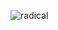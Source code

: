 
<!--
**JanakanSureshraj/JanakanSureshraj** is a ✨ _special_ ✨ repository because its `README.md` (this file) appears on your GitHub profile.

Here are some ideas to get you started:

- 🔭 I’m currently working on ...
- 🌱 I’m currently learning ...
- 👯 I’m looking to collaborate on ...
- 🤔 I’m looking for help with ...
- 💬 Ask me about ...
- 📫 How to reach me: ...
- 😄 Pronouns: ...
- ⚡ Fun fact: ...
-->
![radical][radical_repo]

[radical_repo]: https://github-readme-stats.vercel.app/api/top-langs?username=janakansureshraj&cache_seconds=60&theme=radical&langs_count=8&layout=compact
